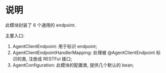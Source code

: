 # 说明

此模块封装了 6 个通用的 endpoint.

主要入口:

1. AgentClientEndpoint: 用于标识 endpoint;
2. AgentClientEndpointHandlerMapping: 处理被 @AgentClientEndpoint 标识的类, 注册成 RESTFul 接口;
3. AgentConfiguration: 此模块的配置类, 提供几个默认的 bean;
